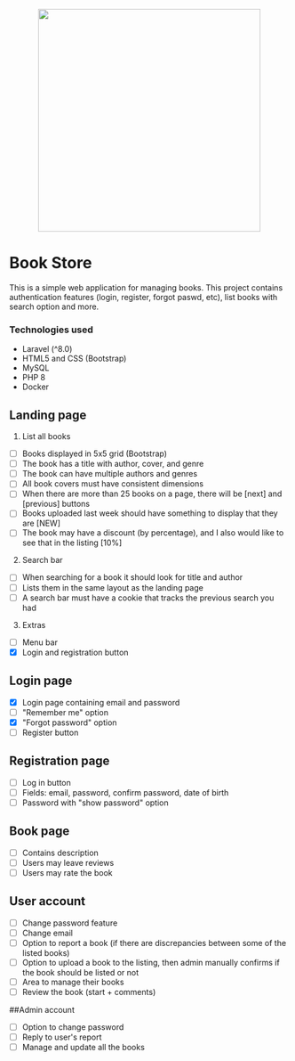 <p align="center"><a href="https://laravel.com" target="_blank"><img src="https://raw.githubusercontent.com/laravel/art/master/logo-lockup/5%20SVG/2%20CMYK/1%20Full%20Color/laravel-logolockup-cmyk-red.svg" width="400"></a></p>

# Book Store 

This is a simple web application for managing books. This project contains authentication
features (login, register, forgot paswd, etc), list books with search option and more.

### Technologies used
- Laravel (^8.0)
- HTML5 and CSS (Bootstrap)
- MySQL 
- PHP 8
- Docker

## Landing page
1. List all books
- [ ] Books displayed in 5x5 grid (Bootstrap)
- [ ] The book has a title with author, cover, and genre
- [ ] The book can have multiple authors and genres
- [ ] All book covers must have consistent dimensions
- [ ] When there are more than 25 books on a page, there will be [next] and [previous] buttons
- [ ] Books uploaded last week should have something to display that they are [NEW]
- [ ] The book may have a discount (by percentage), and I also would like to see that in the listing [10%]

2. Search bar
- [ ] When searching for a book it should look for title and author
- [ ] Lists them in the same layout as the landing page
- [ ] A search bar must have a cookie that tracks the previous search you had

3. Extras
- [ ] Menu bar
- [x] Login and registration button

## Login page
- [x] Login page containing email and password
- [ ] "Remember me" option
- [x] "Forgot password" option
- [ ] Register button

## Registration page
- [ ] Log in button
- [ ] Fields: email, password, confirm password, date of birth
- [ ] Password with "show password" option

## Book page
- [ ] Contains description
- [ ] Users may leave reviews
- [ ] Users may rate the book

## User account
- [ ] Change password feature
- [ ] Change email
- [ ] Option to report a book (if there are discrepancies between some of the listed books)
- [ ] Option to upload a book to the listing, then admin manually confirms if the book should be listed or not
- [ ] Area to manage their books
- [ ] Review the book (start + comments)

##Admin account
- [ ] Option to change password
- [ ] Reply to user's report
- [ ] Manage and update all the books
